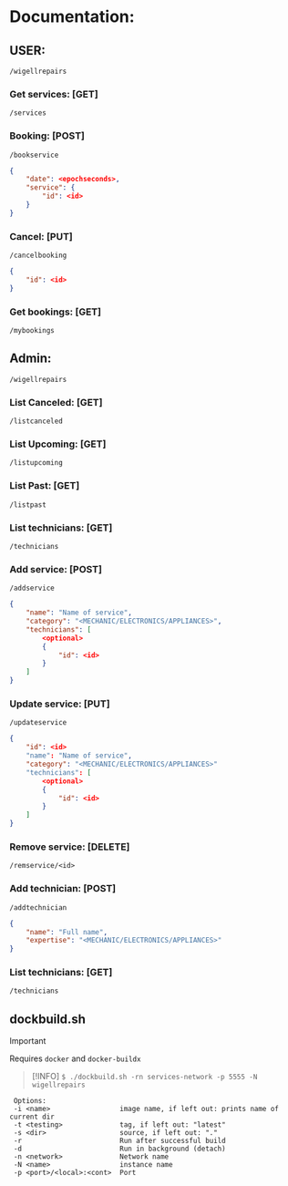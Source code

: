 # Documentation:

## USER:
`/wigellrepairs`

### Get services: [GET]
`/services`

### Booking: [POST]
`/bookservice`
```json
{
    "date": <epochseconds>,
    "service": {
        "id": <id>
    }
}
```

### Cancel: [PUT]
`/cancelbooking`
```json
{
    "id": <id>
}
```

### Get bookings: [GET]
`/mybookings`





## Admin:
`/wigellrepairs`

### List Canceled: [GET]
`/listcanceled`

### List Upcoming: [GET]
`/listupcoming`

### List Past: [GET]
`/listpast`

### List technicians: [GET]
`/technicians`

### Add service: [POST]
`/addservice`
```json
{
    "name": "Name of service",
    "category": "<MECHANIC/ELECTRONICS/APPLIANCES>",
    "technicians": [
        <optional>
        {
            "id": <id>
        }
    ]
}
```

### Update service: [PUT]
`/updateservice`
```json
{
    "id": <id>
    "name": "Name of service",
    "category": "<MECHANIC/ELECTRONICS/APPLIANCES>"
    "technicians": [
        <optional>
        {
            "id": <id>
        }
    ]
}
```

### Remove service: [DELETE]
`/remservice/<id>`

### Add technician: [POST]
`/addtechnician`
```json
{
    "name": "Full name",
    "expertise": "<MECHANIC/ELECTRONICS/APPLIANCES>"
}
```

### List technicians: [GET]
`/technicians`

## dockbuild.sh
> [!IMPORTANT]
> Requires `docker` and `docker-buildx`

> [!INFO]
>`$ ./dockbuild.sh -rn services-network -p 5555 -N wigellrepairs`
```
 Options:
 -i <name>                 image name, if left out: prints name of current dir
 -t <testing>              tag, if left out: "latest"
 -s <dir>                  source, if left out: "."
 -r                        Run after successful build
 -d                        Run in background (detach)
 -n <network>              Network name
 -N <name>                 instance name
 -p <port>/<local>:<cont>  Port
```
